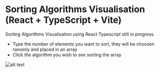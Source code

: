 # Sorting Algorithms Visualisation (React + TypeScript + Vite)

Sorting Algorithms Visualisation using React Typescript
still in progress.

- Type the number of elements you want to sort, they will be choosen ranomly and placed in an array
- Click the algorithm you wish to see sorting the array

![alt text](https://media3.giphy.com/media/v1.Y2lkPTc5MGI3NjExYXQwZ2szdXo3M2d5dm13cjY1M3BkdHV0cmswMDdseXhjdGtnYndiaSZlcD12MV9pbnRlcm5hbF9naWZfYnlfaWQmY3Q9Zw/FhZwypkgHiApkdjHkR/giphy.gif)
